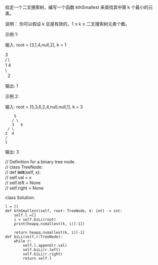 给定一个二叉搜索树，编写一个函数 kthSmallest 来查找其中第 k 个最小的元素。

说明：
你可以假设 k 总是有效的，1 ≤ k ≤ 二叉搜索树元素个数。

示例 1:

  输入: root = [3,1,4,null,2], k = 1  

   3  
   /  \  
1    4  
   \  
    2  
   
输出: 1  

示例 2:

输入: root = [5,3,6,2,4,null,null,1], k = 3  

        5  
       / \  
       3   6  
     / \  
    2  4  
    /  
    1  
 
输出: 3

// Definition for a binary tree node.  
// class TreeNode:  
//     def __init__(self, x):  
//         self.val = x  
//         self.left = None  
//         self.right = None  

class Solution:

    l = []
    def kthSmallest(self, root: TreeNode, k: int) -> int:
        self.l =[]
        i = self.biLi(root)
        print(heapq.nsmallest(k, i)[-1])
        
        return heapq.nsmallest(k, i)[-1]
    def biLi(self,r:TreeNode):
        while r:
            self.l.append(r.val)
            self.biLi(r.left) 
            self.biLi(r.right)
            return self.l
